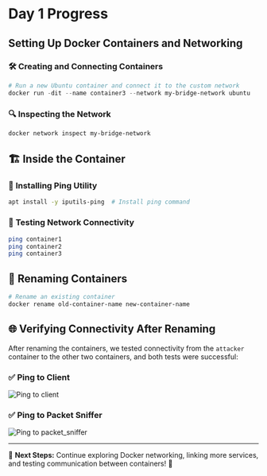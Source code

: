 # Day 1 Progress

## Setting Up Docker Containers and Networking

### 🛠️ **Creating and Connecting Containers**

```powershell
# Run a new Ubuntu container and connect it to the custom network
docker run -dit --name container3 --network my-bridge-network ubuntu
```

### 🔍 **Inspecting the Network**

```powershell
docker network inspect my-bridge-network
```

## 🏗️ **Inside the Container**

### 🚀 **Installing Ping Utility**

```bash
apt install -y iputils-ping  # Install ping command
```

### 📡 **Testing Network Connectivity**

```bash
ping container1
ping container2
ping container3
```

## 🔄 **Renaming Containers**

```powershell
# Rename an existing container
docker rename old-container-name new-container-name
```

## 🌐 **Verifying Connectivity After Renaming**

After renaming the containers, we tested connectivity from the `attacker` container to the other two containers, and both tests were successful:

### ✅ **Ping to Client**
![Ping to client](![image](https://github.com/user-attachments/assets/304beaa2-ed5b-4bd4-b44f-6eb42a2acfeb))

### ✅ **Ping to Packet Sniffer**
![Ping to packet_sniffer](![image](https://github.com/user-attachments/assets/3643e381-0754-4283-9ada-11745c662624))

---

📌 **Next Steps:** Continue exploring Docker networking, linking more services, and testing communication between containers! 🚀

